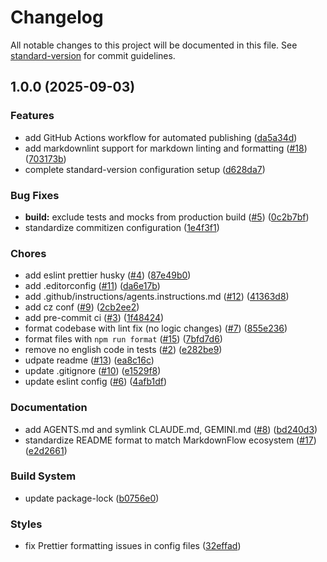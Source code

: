# Changelog

All notable changes to this project will be documented in this file. See [standard-version](https://github.com/conventional-changelog/standard-version) for commit guidelines.

## 1.0.0 (2025-09-03)

### Features

- add GitHub Actions workflow for automated publishing ([da5a34d](https://github.com/aichy126/remark-flow/commit/da5a34d7b943ea154cde1ecf98d7236cab76c3da))
- add markdownlint support for markdown linting and formatting ([#18](https://github.com/aichy126/remark-flow/issues/18)) ([703173b](https://github.com/aichy126/remark-flow/commit/703173bb97d3bb4366aa433b6b25aa1618baaed0))
- complete standard-version configuration setup ([d628da7](https://github.com/aichy126/remark-flow/commit/d628da75211fbf5f47452d28bb3b225e84172f49))

### Bug Fixes

- **build:** exclude tests and mocks from production build ([#5](https://github.com/aichy126/remark-flow/issues/5)) ([0c2b7bf](https://github.com/aichy126/remark-flow/commit/0c2b7bfa862e4e25782dcd945c336b275f1fef35))
- standardize commitizen configuration ([1e4f3f1](https://github.com/aichy126/remark-flow/commit/1e4f3f1da1559527e8a66423a4bf7461bcff72d5))

### Chores

- add eslint prettier husky ([#4](https://github.com/aichy126/remark-flow/issues/4)) ([87e49b0](https://github.com/aichy126/remark-flow/commit/87e49b09d5e336a6eccc075fae9c048d27472259))
- add .editorconfig ([#11](https://github.com/aichy126/remark-flow/issues/11)) ([da6e17b](https://github.com/aichy126/remark-flow/commit/da6e17b2e0795575d05d874cced4e04a8e70ac92))
- add .github/instructions/agents.instructions.md ([#12](https://github.com/aichy126/remark-flow/issues/12)) ([41363d8](https://github.com/aichy126/remark-flow/commit/41363d8af5e269507f99767ea0b0607bc9e12e48))
- add cz conf ([#9](https://github.com/aichy126/remark-flow/issues/9)) ([2cb2ee2](https://github.com/aichy126/remark-flow/commit/2cb2ee2b4cc9e098d99914a9af07d565c573cbfd))
- add pre-commit ci ([#3](https://github.com/aichy126/remark-flow/issues/3)) ([1f48424](https://github.com/aichy126/remark-flow/commit/1f48424f7fdf0ea48f7ddab8b2dffc09acc44d2b))
- format codebase with lint fix (no logic changes) ([#7](https://github.com/aichy126/remark-flow/issues/7)) ([855e236](https://github.com/aichy126/remark-flow/commit/855e236a724bbe6e2ea7e287bf0dc275fd3c0555))
- format files with `npm run format` ([#15](https://github.com/aichy126/remark-flow/issues/15)) ([7bfd7d6](https://github.com/aichy126/remark-flow/commit/7bfd7d61080be681b9df0c775bb4ea262f62675f))
- remove no english code in tests ([#2](https://github.com/aichy126/remark-flow/issues/2)) ([e282be9](https://github.com/aichy126/remark-flow/commit/e282be90982b51ca2f1a0b174ef6a0404c9413c6))
- udpate readme ([#13](https://github.com/aichy126/remark-flow/issues/13)) ([ea8c16c](https://github.com/aichy126/remark-flow/commit/ea8c16c8485673d8610b8a0b96095c52910744a7))
- update .gitignore ([#10](https://github.com/aichy126/remark-flow/issues/10)) ([e1529f8](https://github.com/aichy126/remark-flow/commit/e1529f833212172fec84be7232da9f3a03da9f00))
- update eslint config ([#6](https://github.com/aichy126/remark-flow/issues/6)) ([4afb1df](https://github.com/aichy126/remark-flow/commit/4afb1df8288df4061c10bb8207498d71e8af57d3))

### Documentation

- add AGENTS.md and symlink CLAUDE.md, GEMINI.md ([#8](https://github.com/aichy126/remark-flow/issues/8)) ([bd240d3](https://github.com/aichy126/remark-flow/commit/bd240d3e71cc9365e7e8d83e34f47f39ce20aa08))
- standardize README format to match MarkdownFlow ecosystem ([#17](https://github.com/aichy126/remark-flow/issues/17)) ([e2d2661](https://github.com/aichy126/remark-flow/commit/e2d266134a60b9207bda385c9150fc30547a8776))

### Build System

- update package-lock ([b0756e0](https://github.com/aichy126/remark-flow/commit/b0756e0838cea9dd6cdadec00b53bbe7ecd88113))

### Styles

- fix Prettier formatting issues in config files ([32effad](https://github.com/aichy126/remark-flow/commit/32effad545eda75fbdb662a22f145676f8fceb79))
